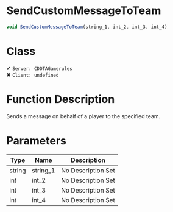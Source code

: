 # SendCustomMessageToTeam
```js
void SendCustomMessageToTeam(string_1, int_2, int_3, int_4)
```
# Class
✔ `Server: CDOTAGamerules`  
✖ `Client: undefined`  

# Function Description
Sends a message on behalf of a player to the specified team.
# Parameters
Type|Name|Description
--|--|--
string|string_1|No Description Set
int|int_2|No Description Set
int|int_3|No Description Set
int|int_4|No Description Set
